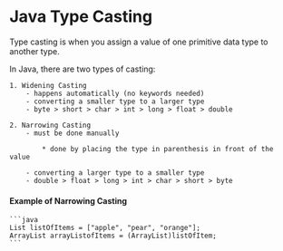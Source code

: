 # Java Type Casting

Type casting is when you assign a value of one primitive data type to another type.

In Java, there are two types of casting:

    1. Widening Casting
        - happens automatically (no keywords needed)
        - converting a smaller type to a larger type
        - byte > short > char > int > long > float > double

    2. Narrowing Casting
        - must be done manually

            * done by placing the type in parenthesis in front of the value

        - converting a larger type to a smaller type
        - double > float > long > int > char > short > byte
    
#### Example of Narrowing Casting
    ```java
    List listOfItems = ["apple", "pear", "orange"];
    ArrayList arrayListofItems = (ArrayList)listOfItem;
    ```